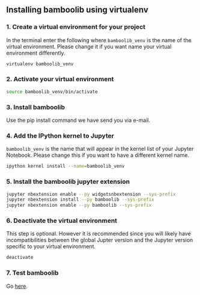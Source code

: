 ## Installing bamboolib using virtualenv

### 1. Create a virtual environment for your project

In the terminal enter the following where `bamboolib_venv` is the name of the virtual environment. Please change it if you want name your virtual environment differently.

```bash
virtualenv bamboolib_venv
```

### 2. Activate your virtual environment

```bash
source bamboolib_venv/bin/activate
```

### 3. Install bamboolib

Use the pip install command we have send you via e-mail.

### 4. Add the IPython kernel to Jupyter

`bamboolib_venv` is the name that will appear in the kernel list of your Jupyter Notebook. Please change this if you want to have a different kernel name.

```bash
ipython kernel install --name=bamboolib_venv
```

### 5. Install the bamboolib jupyter extension

```bash
jupyter nbextension enable --py widgetsnbextension --sys-prefix
jupyter nbextension install --py bamboolib --sys-prefix
jupyter nbextension enable --py bamboolib --sys-prefix
```

### 6. Deactivate the virtual environment

This step is optional. However it is recommended since you will likely have incompatibilities between the global Jupter version and the Jupyter version specific to your virtual environment.

```bash
deactivate
```

### 7. Test bamboolib

Go [here](https://github.com/tkrabel/bamboolib/blob/master/Installation.md#test-the-library).
